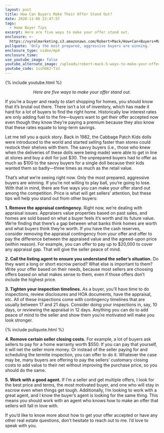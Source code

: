 ```yaml
---
layout: post
title: How Can Buyers Make Their Offer Stand Out?
date: 2020-11-06 22:47:57
tags:
  - Home Buyer Tips
excerpt: Here are five ways to make your offer stand out.
enclosure: >-
  https://vyralmarketing.s3.amazonaws.com/Robert+Mack/How+Can+Buyers+Make+Their+Offer+Stand+Out_.mp4
pullquote: 'Only the most prepared, aggressive buyers are winning.'
enclosure_type: video/mp4
enclosure_time:
use_youtube_image: false
youtube_alternate_image: /uploads/robert-mack-5-ways-to-make-your-offer-stand-out-yt.jpg
youtube_code: 1ssh08J-TiU
---
```


{% include youtube.html %}

<p style="text-align:center"><em>Here are five ways to make your offer stand out.</em></p>

If you’re a buyer and ready to start shopping for homes, you should know that it’s brutal out there. There isn’t a lot of inventory, which has made it hard for a lot of buyers to find the right home. Historically low interest rates are only adding fuel to the fire—buyers want to get their offer accepted now even though they know they’re paying a premium because they also know that these rates equate to long-term savings.&nbsp;

Let me tell you a quick story. Back in 1982, the Cabbage Patch Kids dolls were introduced to the world and started selling faster than stores could restock their shelves with them. The savvy buyers (i.e., those who knew when the deliveries of these dolls were being made) were able to get in line at stores and buy a doll for just $30. The unprepared buyers had to offer as much as $100 to the savvy buyers for a single doll because their kids wanted them so badly—three times as much as the retail value.&nbsp;

That’s what we’re seeing right now. Only the most prepared, aggressive buyers are winning. If you’re not willing to play ball, you’re going to lose. With that in mind, there are five ways you can make your offer stand out among the competition. Price is what will get sellers’ attention, but these tips will help you stand out from other buyers:

**1\. Remove the appraisal contingency.** Right now, we’re dealing with appraisal issues. Appraisers value properties based on past sales, and homes are sold based on what a buyer feels it’s worth and its future value. We’re finding that there’s a gap between what banks think homes are worth and what buyers think they’re worth. If you have the cash reserves, consider removing the appraisal contingency from your offer and offer to pay the difference between the appraised value and the agreed-upon price (within reason). For example, you can offer to pay up to $20,000 to cover any appraisal gap. That will give the seller peace of mind.&nbsp;

**2\. Call the listing agent to ensure you understand the seller’s situation.** Do they want a long or short escrow period? What else is important to them? Write your offer based on their needs, because most sellers are choosing offers based on what makes sense to them, even if those offers don’t include the highest price.&nbsp;

**3\. Tighten your inspection timelines.** As a buyer, you’ll have time to do inspections, review disclosures and HOA documents, have the appraisal, etc. All of these inspections come with contingency timelines that are usually between 17 and 21 days. Consider doing your inspections in, say, 10 days, or reviewing the appraisal in 12 days. Anything you can do to add peace of mind to the seller and show them you’re motivated will make you look stronger.&nbsp;

{% include pullquote.html %}

**4\. Remove certain seller closing costs.** For example, a lot of buyers ask sellers to pay for a home warranty worth $550. If you can pay that yourself, it will net the seller more money. Or instead of the seller paying for and scheduling the termite inspection, you can offer to do it. Whatever the case may be, many buyers are offering to pay the sellers’ customary closing costs to add value to their net without improving the purchase price, so you should do the same.&nbsp;

**5\. Work with a good agent.** If I’m a seller and get multiple offers, I look for the best price and terms, the most motivated buyer, and one who will stay in escrow even when things get tough. Additionally, I’m looking to work with a great agent, and I know the buyer’s agent is looking for the same thing. This means you should work with an agent who knows how to make an offer that sellers will fall in love with.&nbsp;

If you’d like to know more about how to get your offer accepted or have any other real estate questions, don’t hesitate to reach out to me. I’d love to speak with you.